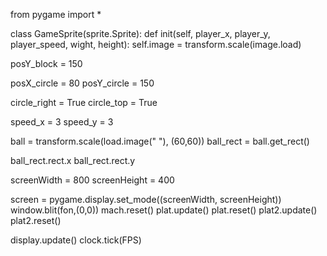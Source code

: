 from pygame import *

class GameSprite(sprite.Sprite):
   def init(self, player_x, player_y, player_speed, wight, height):
       self.image = transform.scale(image.load)
 

posY_block = 150
 
posX_circle = 80
posY_circle = 150
 
circle_right = True
circle_top = True
 
speed_x = 3
speed_y = 3

ball = transform.scale(load.image(" "), (60,60))
ball_rect = ball.get_rect()

ball_rect.rect.x
ball_rect.rect.y

screenWidth = 800
screenHeight = 400
 
screen = pygame.display.set_mode((screenWidth, screenHeight))
window.blit(fon,(0,0))
mach.reset()
plat.update()
plat.reset()
plat2.update()
plat2.reset()


display.update()
clock.tick(FPS)
